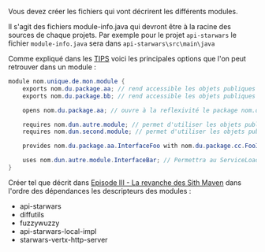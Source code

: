 Vous devez créer les fichiers qui vont décrirent les différents modules.

Il s'agit des fichiers module-info.java qui devront être à la racine des sources de chaque projets.
Par exemple pour le projet `api-starwars` le fichier `module-info.java` sera dans `api-starwars\src\main\java`

Comme expliqué dans les [TIPS](https://mathieumure.github.io/devfest-nantes-jigsaw-docs/TIPS.html) voici les principales options que l'on peut retrouver dans un module :

```java
module nom.unique.de.mon.module {
    exports nom.du.package.aa; // rend accessible les objets publiques nom.du.package.aa du package
    exports nom.du.package.bb; // rend accessible les objets publiques nom.du.package.bb du package

    opens nom.du.package.aa; // ouvre à la reflexivité le package nom.du.package.aa, cela permet aussi d'accéder aux ressources du package

    requires nom.dun.autre.module; // permet d'utiliser les objets publiques du module nom.dun.autre.module
    requires nom.dun.second.module; // permet d'utiliser les objets publiques du module nom.dun.second.module

    provides nom.du.package.aa.InterfaceFoo with nom.du.package.cc.FooImpl; // fournit l'implémentation nom.du.package.cc.FooImpl de l'interface nom.du.package.aa.InterfaceFoo pour le ServiceLoader

    uses nom.dun.autre.module.InterfaceBar; // Permettra au ServiceLoader de récupérer les implémentations "provided" de l'interface nom.dun.autre.module.InterfaceBar présentes au runtime dans le module-path
}
```

Créer tel que décrit dans [Episode III - La revanche des Sith Maven](https://mathieumure.github.io/devfest-nantes-jigsaw-docs/EPISODE_3.html) dans l'ordre des dépendances les descripteurs des modules :

 * api-starwars
 * diffutils
 * fuzzywuzzy
 * api-starwars-local-impl
 * starwars-vertx-http-server


